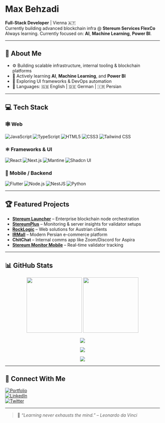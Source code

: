 # Max Behzadi

**Full-Stack Developer** | Vienna 🇦🇹  
Currently building advanced blockchain infra @ **Stereum Services FlexCo**  
Always learning. Currently focused on: **AI**, **Machine Learning**, **Power BI**.

---

## 🚀 About Me

- ⚙️ Building scalable infrastructure, internal tooling & blockchain platforms
- 🧠 Actively learning **AI**, **Machine Learning**, and **Power BI**
- 🧪 Exploring UI frameworks & DevOps automation
- 📍 Languages: 🇬🇧 English | 🇩🇪 German | 🇮🇷 Persian

---

## 💻 Tech Stack

### 🕸 Web
![JavaScript](https://img.shields.io/badge/JavaScript-F7DF1E?style=flat-square&logo=javascript&logoColor=black)
![TypeScript](https://img.shields.io/badge/TypeScript-007ACC?style=flat-square&logo=typescript&logoColor=white)
![HTML5](https://img.shields.io/badge/HTML5-E34F26?style=flat-square&logo=html5&logoColor=white)
![CSS3](https://img.shields.io/badge/CSS3-1572B6?style=flat-square&logo=css3&logoColor=white)
![Tailwind CSS](https://img.shields.io/badge/TailwindCSS-38B2AC?style=flat-square&logo=tailwind-css&logoColor=white)

### ⚛️ Frameworks & UI
![React](https://img.shields.io/badge/React-20232A?style=flat-square&logo=react&logoColor=61DAFB)
![Next.js](https://img.shields.io/badge/Next.js-000000?style=flat-square&logo=next.js&logoColor=white)
![Mantine](https://img.shields.io/badge/Mantine-339af0?style=flat-square&logo=mantine&logoColor=white)
![Shadcn UI](https://img.shields.io/badge/ShadcnUI-%23000000.svg?style=flat-square)

### 📱 Mobile / Backend
![Flutter](https://img.shields.io/badge/Flutter-02569B?style=flat-square&logo=flutter&logoColor=white)
![Node.js](https://img.shields.io/badge/Node.js-339933?style=flat-square&logo=node.js&logoColor=white)
![NestJS](https://img.shields.io/badge/NestJS-E0234E?style=flat-square&logo=nestjs&logoColor=white)
![Python](https://img.shields.io/badge/Python-3776AB?style=flat-square&logo=python&logoColor=white)

---

## 🏆 Featured Projects

- **[Stereum Launcher](https://www.stereum.com)** – Enterprise blockchain node orchestration
- **[StereumPlus](https://www.stereumplus.com)** – Monitoring & server insights for validator setups
- **[RockLogic](https://www.rocklogic.at)** – Web solutions for Austrian clients
- **[IRMall](https://www.irmall.ir)** – Modern Persian e-commerce platform
- **ChitChat** – Internal comms app like Zoom/Discord for Aspira
- **[Stereum Monitor Mobile](https://stereum.net/dev/monitor)** – Real-time validator tracking

---

## 📊 GitHub Stats

<p align="center">
  <img src="https://github-readme-stats.vercel.app/api?username=MaxTheGeeek&show_icons=true&count_private=true&theme=radical&hide_border=true" height="180em"/>
  <img src="https://github-readme-stats.vercel.app/api/top-langs/?username=MaxTheGeeek&layout=compact&theme=radical&hide_border=true" height="180em"/>
</p>

<p align="center">
  <img src="https://github-readme-streak-stats.herokuapp.com/?user=MaxTheGeeek&theme=radical&hide_border=true" />
</p>

<p align="center">
  <img src="https://github-profile-summary-cards.vercel.app/api/cards/profile-details?username=MaxTheGeeek&theme=radical" />
</p>

<!-- Optional: GitHub Trophy -->
<p align="center">
  <img src="https://github-profile-trophy.vercel.app/?username=MaxTheGeeek&theme=radical&no-frame=true&no-bg=true&margin-w=4" />
</p>

---

## 🔗 Connect With Me

[![Portfolio](https://img.shields.io/badge/Portfolio-000000?style=flat-square&logo=About.me&logoColor=white)](https://www.maxbehzadi.info)  
[![LinkedIn](https://img.shields.io/badge/LinkedIn-0077B5?style=flat-square&logo=linkedin&logoColor=white)](https://www.linkedin.com/in/max-behzadi-1857b7193)  
[![Twitter](https://img.shields.io/badge/Twitter-1DA1F2?style=flat-square&logo=twitter&logoColor=white)](https://twitter.com/maxiimummm)

---

> 💬 _“Learning never exhausts the mind.” – Leonardo da Vinci_
